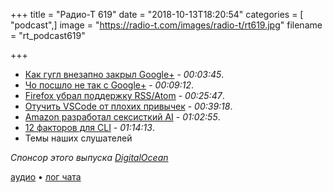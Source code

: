 +++
title = "Радио-Т 619"
date = "2018-10-13T18:20:54"
categories = [ "podcast",]
image = "https://radio-t.com/images/radio-t/rt619.jpg"
filename = "rt_podcast619"

+++

- [Как гугл внезапно закрыл Google+](https://blog.google/technology/safety-security/project-strobe/) - *00:03:45*.
- [Чо посшло не так с Google+](https://www.engadget.com/2018/10/12/goodbye-google-plus-you-beautiful-squandered-opportunity/) - *00:09:12*.
- [Firefox убрал поддержку RSS/Atom](https://www.gijsk.com/blog/2018/10/firefox-removes-core-product-support-for-rss-atom-feeds/) - *00:25:47*.
- [Отучить VSCode от плохих привычек](https://code.visualstudio.com/docs/supporting/faq) - *00:39:18*.
- [Amazon разработал сексисткий AI](https://www.theverge.com/2018/10/10/17958784/ai-recruiting-tool-bias-amazon-report) - *01:02:55*.
- [12 факторов для CLI](https://medium.com/@jdxcode/12-factor-cli-apps-dd3c227a0e46) - *01:14:13*.
- Темы наших слушателей

*Спонсор этого выпуска [DigitalOcean](https://www.digitalocean.com)*


[аудио](http://cdn.radio-t.com/rt_podcast619.mp3) • [лог чата](http://chat.radio-t.com/logs/radio-t-619.html)
<audio src="http://cdn.radio-t.com/rt_podcast619.mp3" preload="none"></audio>
